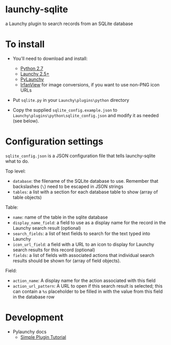 # launchy-sqlite
a Launchy plugin to search records from an SQLite database

# To install

- You'll need to download and install:
  - [Python 2.7](https://www.python.org/downloads/)
  - [Launchy 2.5+](https://www.launchy.net/download.php#windows)
  - [PyLaunchy](https://sourceforge.net/projects/pylaunchy/files/pylaunchy/0.9.0/)
  - [IrfanView](http://www.irfanview.com/) for image conversions, if you want to use non-PNG icon URLs
  
- Put `sqlite.py` in your `Launchy\plugins\python` directory
- Copy the supplied `sqlite_config.example.json` to `Launchy\plugins\python\sqlite_config.json` and modify it as needed (see below).

# Configuration settings

`sqlite_config.json` is a JSON configuration file that tells launchy-sqlite what to do.  

Top level:

- `database`: the filename of the SQLite database to use. Remember that backslashes (`\`) need to be escaped in JSON strings
- `tables`: a list with a section for each database table to show (array of table objects)

Table:

- `name`: name of the table in the sqlite database
- `display_name_field`: a field to use as a display name for the record in the Launchy search result (optional)
- `search_fields`: a list of text fields to search for the text typed into Launchy
- `icon_url_field`: a field with a URL to an icon to display for Launchy search results for this record (optional)
- `fields`: a list of fields with associated actions that individual search results should be shown for (array of field objects).

Field:

- `action_name`: A display name for the action associated with this field
- `action_url_pattern`: A URL to open if this search result is selected; this can contain a `%s` placeholder to be filled in with the value from this field in the database row
  
# Development

- Pylaunchy docs
  - [Simple Plugin Tutorial](http://pylaunchy.sourceforge.net/docs/simple_plugin.html)

